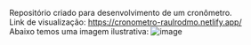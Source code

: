 Repositório criado para desenvolvimento de um cronômetro.
<br>
Link de visualização: https://cronometro-raulrodmo.netlify.app/
<br>
Abaixo temos uma imagem ilustrativa:
![image](https://user-images.githubusercontent.com/102265187/184037348-93c084a1-ee4d-4bb6-8529-8a4c99b04b28.png)
